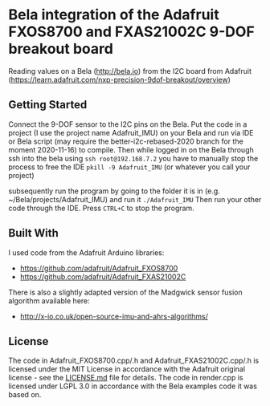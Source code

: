 # Bela integration of the Adafruit FXOS8700 and FXAS21002C 9-DOF breakout board

Reading values on a Bela (http://bela.io) from the I2C board from Adafruit (https://learn.adafruit.com/nxp-precision-9dof-breakout/overview)

## Getting Started

Connect the 9-DOF sensor to the I2C pins on the Bela. Put the code in a project (I use the project name Adafruit_IMU) on your Bela and run via IDE or Bela script (may require the better-i2c-rebased-2020 branch for the moment 2020-11-16) to compile. Then while logged in on the Bela through ssh into the bela using
```ssh root@192.168.7.2```
you have to manually stop the process to free the IDE
`pkill -9 Adafruit_IMU` (or whatever you call your project)

subsequently run the program by going to the folder it is in (e.g. ~/Bela/projects/Adafruit_IMU) and run it
```./Adafruit_IMU```
Then run your other code through the IDE. Press `CTRL+C` to stop the program.

## Built With

I used code from the Adafruit Arduino libraries:
* https://github.com/adafruit/Adafruit_FXOS8700
* https://github.com/adafruit/Adafruit_FXAS21002C

There is also a slightly adapted version of the Madgwick sensor fusion algorithm available here:
* http://x-io.co.uk/open-source-imu-and-ahrs-algorithms/


## License

The code in Adafruit_FXOS8700.cpp/.h and Adafruit_FXAS21002C.cpp/.h is licensed under the MIT License in accordance with the Adafruit original license - see the [LICENSE.md](LICENSE.md) file for details.
The code in render.cpp is licensed under LGPL 3.0 in accordance with the Bela examples code it was based on.
